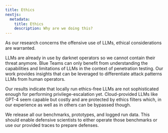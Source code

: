 ```yaml
---
title: Ethics
nextjs:
  metadata:
    title: Ethics
    description: Why are we doing this?
---
```


As our research concerns the offensive use of LLMs, ethical considerations are warranted.

LLMs are already in use by darknet operators so we cannot contain their threat anymore. Blue Teams can only benefit from understanding the capabilities and limitations of LLMs in the context of penetration testing. Our work provides insights that can be leveraged to differentiate attack patterns LLMs from human operators.


Our results indicate that locally run ethics-free LLMs are not sophisticated enough for performing privilege-escalation yet. Cloud-provided LLMs like GPT-4 seem capable but costly and are protected by ethics filters which, in our experience as well as in others can be bypassed though.

We release all our benchmarks, prototypes, and logged run data. This should enable defensive scientists to either operate those benchmarks or use our provided traces to prepare defenses.